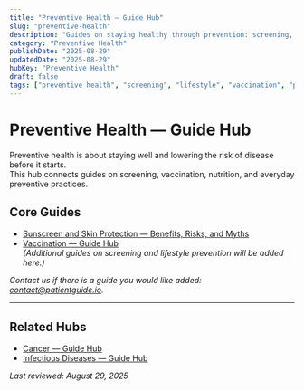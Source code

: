 ```yaml
---
title: "Preventive Health — Guide Hub"
slug: "preventive-health"
description: "Guides on staying healthy through prevention: screening, lifestyle, vaccination, and sun safety."
category: "Preventive Health"
publishDate: "2025-08-29"
updatedDate: "2025-08-29"
hubKey: "Preventive Health"
draft: false
tags: ["preventive health", "screening", "lifestyle", "vaccination", "patientguide", "hub"]
---
```


# Preventive Health — Guide Hub

Preventive health is about staying well and lowering the risk of disease before it starts.  
This hub connects guides on screening, vaccination, nutrition, and everyday preventive practices.

## Core Guides
- [Sunscreen and Skin Protection — Benefits, Risks, and Myths](/guides/sunscreen-skin-protection/)  
- [Vaccination — Guide Hub](/guides/vaccination/)  
*(Additional guides on screening and lifestyle prevention will be added here.)*

*Contact us if there is a guide you would like added: [contact@patientguide.io](mailto:contact@patientguide.io).*

---

## Related Hubs
- [Cancer — Guide Hub](/guides/cancer/)  
- [Infectious Diseases — Guide Hub](/guides/infectious-diseases/)

*Last reviewed: August 29, 2025*
